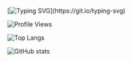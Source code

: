 [![Typing SVG](https://readme-typing-svg.herokuapp.com?size=25&duration=4000&color=00FFAB&lines=Hello+World%2C+This+is+Sakib;Passionate+Coder...;Welcome+to+my+profile...)](https://git.io/typing-svg)

![Profile Views](https://komarev.com/ghpvc/?username=sakib-ar&color=blue)

![Top Langs](https://github-readme-stats.vercel.app/api/top-langs/?username=sakib-ar&layout=compact&theme=cobalt)

![GitHub stats](https://github-readme-stats.vercel.app/api?username=sakib-ar&show_icons=true&theme=radical)

<!--
Some ideas:

- 🔭 I’m currently working on ...
- 🌱 I’m currently learning ...
- 👯 I’m looking to collaborate on ...
- 🤔 I’m looking for help with ...
- 💬 Ask me about ...
- 📫 How to reach me: ...
- 😄 Pronouns: ...
- ⚡ Fun fact: ...
-->